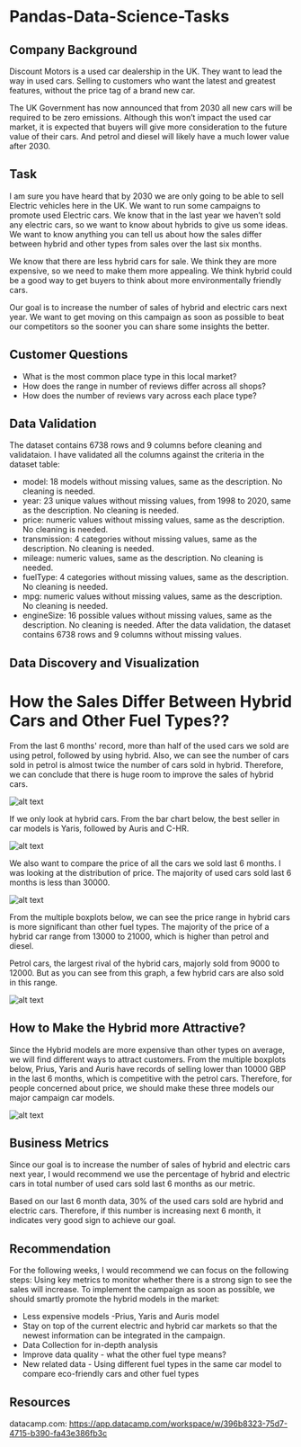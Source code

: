 # Pandas-Data-Science-Tasks

## Company Background

Discount Motors is a used car dealership in the UK. They want to lead the way in used cars.
Selling to customers who want the latest and greatest features, without the price tag of a
brand new car.

The UK Government has now announced that from 2030 all new cars will be required to be
zero emissions. Although this won’t impact the used car market, it is expected that buyers will
give more consideration to the future value of their cars. And petrol and diesel will likely have
a much lower value after 2030.

## Task

I am sure you have heard that by 2030 we are only going to be able to sell Electric vehicles
here in the UK. We want to run some campaigns to promote used Electric cars. We know
that in the last year we haven’t sold any electric cars, so we want to know about hybrids to
give us some ideas. We want to know anything you can tell us about how the sales differ
between hybrid and other types from sales over the last six months.

We know that there are less hybrid cars for sale. We think they are more expensive, so we
need to make them more appealing. We think hybrid could be a good way to get buyers to
think about more environmentally friendly cars.

Our goal is to increase the number of sales of hybrid and electric cars next year.
We want to get moving on this campaign as soon as possible to beat our competitors so
the sooner you can share some insights the better.

## Customer Questions
* What is the most common place type in this local market?
* How does the range in number of reviews differ across all shops?
* How does the number of reviews vary across each place type?

## Data Validation
The dataset contains 6738 rows and 9 columns before cleaning and validataion. I have validated all the columns against the criteria in the dataset table:
* model: 18 models without missing values, same as the description. No cleaning is needed.
* year: 23 unique values without missing values, from 1998 to 2020, same as the description. No cleaning is needed.
* price: numeric values without missing values, same as the description. No cleaning is needed.
* transmission: 4 categories without missing values, same as the description. No cleaning is needed.
* mileage: numeric values, same as the description. No cleaning is needed.
* fuelType: 4 categories without missing values, same as the description. No cleaning is needed.
* mpg: numeric values without missing values, same as the description. No cleaning is needed.
* engineSize: 16 possible values without missing values, same as the description. No cleaning is needed.
After the data validation, the dataset contains 6738 rows and 9 columns without missing values.

## Data Discovery and Visualization

# How the Sales Differ Between Hybrid Cars and Other Fuel Types??

From the last 6 months' record, more than half of the used cars we sold are using petrol, followed by using hybrid. Also, we can see the number of cars sold in petrol is almost twice the number of cars sold in hybrid. Therefore, we can conclude that there is huge room to improve the sales of hybrid cars.

![alt text](https://github.com/Msingisi/Pandas-Data-Science-Tasks/blob/main/UsedCarsSalesAnalysis/images/fuelType%20count.png)

If we only look at hybrid cars. From the bar chart below, the best seller in car models is Yaris, followed by Auris and C-HR.

![alt text](https://github.com/Msingisi/Pandas-Data-Science-Tasks/blob/main/UsedCarsSalesAnalysis/images/Hybrid%20Cars.png)

We also want to compare the price of all the cars we sold last 6 months. I was looking at the distribution of price. The majority of used cars sold last 6 months is less than 30000.

![alt text](https://github.com/Msingisi/Pandas-Data-Science-Tasks/blob/main/UsedCarsSalesAnalysis/images/Distribution%20of%20price.png)

From the multiple boxplots below, we can see the price range in hybrid cars is more significant than other fuel types. The majority of the price of a hybrid car range from 13000 to 21000, which is higher than petrol and diesel.

Petrol cars, the largest rival of the hybrid cars, majorly sold from 9000 to 12000. But as you can see from this graph, a few hybrid cars are also sold in this range.

![alt text](https://github.com/Msingisi/Pandas-Data-Science-Tasks/blob/main/UsedCarsSalesAnalysis/images/Distribution%20of%20price%20By%20Fuel%20Type.png)

## How to Make the Hybrid more Attractive?

Since the Hybrid models are more expensive than other types on average, we will find different ways to attract customers. From the multiple boxplots below, Prius, Yaris and Auris have records of selling lower than 10000 GBP in the last 6 months, which is competitive with the petrol cars. Therefore, for people concerned about price, we should make these three models our major campaign car models.

![alt text](https://github.com/Msingisi/Pandas-Data-Science-Tasks/blob/main/UsedCarsSalesAnalysis/images/Range%20Of%20Price%20By%20Used%20Car%20Model%20(Hybrid%20Cars%20Only).png)

## Business Metrics
Since our goal is to increase the number of sales of hybrid and electric cars next year, I would recommend we use the percentage of hybrid and electric cars in total number of used cars sold last 6 months as our metric.

Based on our last 6 month data, 30% of the used cars sold are hybrid and electric cars. Therefore, if this number is increasing next 6 month, it indicates very good sign to achieve our goal.


## Recommendation
For the following weeks, I would recommend we can focus on the following steps:
Using key metrics to monitor whether there is a strong sign to see the sales will increase.
To implement the campaign as soon as possible, we should smartly promote the hybrid models in the market:
* Less expensive models -Prius, Yaris and Auris model
* Stay on top of the current electric and hybrid car markets so that the newest information can be integrated in the campaign.
* Data Collection for in-depth analysis
* Improve data quality - what the other fuel type means?
* New related data - Using different fuel types in the same car model to compare eco-friendly cars and other fuel types

## Resources

datacamp.com: https://app.datacamp.com/workspace/w/396b8323-75d7-4715-b390-fa43e386fb3c





